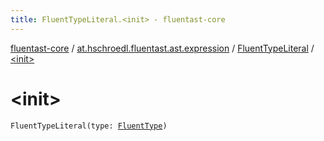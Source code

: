 ```yaml
---
title: FluentTypeLiteral.<init> - fluentast-core
---
```


[fluentast-core](../../index.html) / [at.hschroedl.fluentast.ast.expression](../index.html) / [FluentTypeLiteral](index.html) / [&lt;init&gt;](.)

# &lt;init&gt;

`FluentTypeLiteral(type: `[`FluentType`](../../at.hschroedl.fluentast.ast.type/-fluent-type/index.html)`)`
